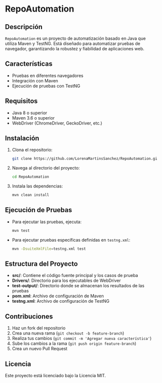 # RepoAutomation

## Descripción
`RepoAutomation` es un proyecto de automatización basado en Java que utiliza Maven y TestNG. Está diseñado para automatizar pruebas de navegador, garantizando la robustez y fiabilidad de aplicaciones web.

## Características
- Pruebas en diferentes navegadores
- Integración con Maven
- Ejecución de pruebas con TestNG

## Requisitos
- Java 8 o superior
- Maven 3.6 o superior
- WebDriver (ChromeDriver, GeckoDriver, etc.)

## Instalación
1. Clona el repositorio:
    ```bash
    git clone https://github.com/LorenaMartinsSanchez/RepoAutomation.git
    ```
2. Navega al directorio del proyecto:
    ```bash
    cd RepoAutomation
    ```
3. Instala las dependencias:
    ```bash
    mvn clean install
    ```

## Ejecución de Pruebas
- Para ejecutar las pruebas, ejecuta:
    ```bash
    mvn test
    ```
- Para ejecutar pruebas específicas definidas en `testng.xml`:
    ```bash
    mvn -DsuiteXmlFile=testng.xml test
    ```

## Estructura del Proyecto
- **src/**: Contiene el código fuente principal y los casos de prueba
- **Drivers/**: Directorio para los ejecutables de WebDriver
- **test-output/**: Directorio donde se almacenan los resultados de las pruebas
- **pom.xml**: Archivo de configuración de Maven
- **testng.xml**: Archivo de configuración de TestNG

## Contribuciones
1. Haz un fork del repositorio
2. Crea una nueva rama (`git checkout -b feature-branch`)
3. Realiza tus cambios (`git commit -m 'Agregar nueva característica'`)
4. Sube los cambios a la rama (`git push origin feature-branch`)
5. Crea un nuevo Pull Request

## Licencia
Este proyecto está licenciado bajo la Licencia MIT.
